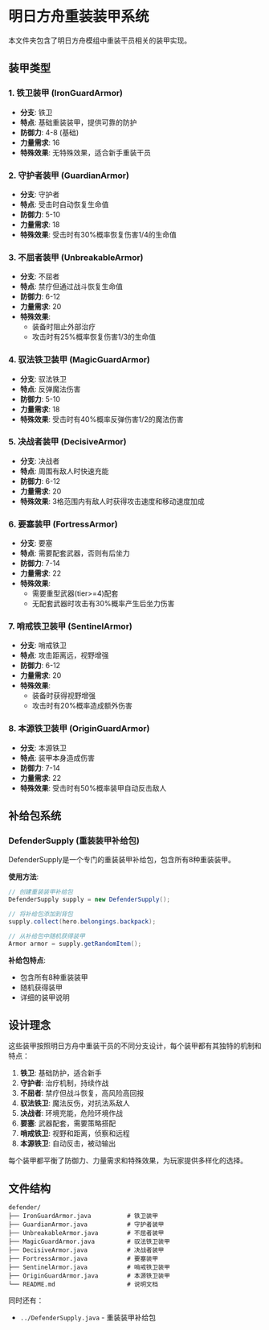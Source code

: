 # 明日方舟重装装甲系统

本文件夹包含了明日方舟模组中重装干员相关的装甲实现。

## 装甲类型

### 1. 铁卫装甲 (IronGuardArmor)
- **分支**: 铁卫
- **特点**: 基础重装装甲，提供可靠的防护
- **防御力**: 4-8 (基础)
- **力量需求**: 16
- **特殊效果**: 无特殊效果，适合新手重装干员

### 2. 守护者装甲 (GuardianArmor)
- **分支**: 守护者
- **特点**: 受击时自动恢复生命值
- **防御力**: 5-10
- **力量需求**: 18
- **特殊效果**: 受击时有30%概率恢复伤害1/4的生命值

### 3. 不屈者装甲 (UnbreakableArmor)
- **分支**: 不屈者
- **特点**: 禁疗但通过战斗恢复生命值
- **防御力**: 6-12
- **力量需求**: 20
- **特殊效果**: 
  - 装备时阻止外部治疗
  - 攻击时有25%概率恢复伤害1/3的生命值

### 4. 驭法铁卫装甲 (MagicGuardArmor)
- **分支**: 驭法铁卫
- **特点**: 反弹魔法伤害
- **防御力**: 5-10
- **力量需求**: 18
- **特殊效果**: 受击时有40%概率反弹伤害1/2的魔法伤害

### 5. 决战者装甲 (DecisiveArmor)
- **分支**: 决战者
- **特点**: 周围有敌人时快速充能
- **防御力**: 6-12
- **力量需求**: 20
- **特殊效果**: 3格范围内有敌人时获得攻击速度和移动速度加成

### 6. 要塞装甲 (FortressArmor)
- **分支**: 要塞
- **特点**: 需要配套武器，否则有后坐力
- **防御力**: 7-14
- **力量需求**: 22
- **特殊效果**: 
  - 需要重型武器(tier>=4)配套
  - 无配套武器时攻击有30%概率产生后坐力伤害

### 7. 哨戒铁卫装甲 (SentinelArmor)
- **分支**: 哨戒铁卫
- **特点**: 攻击距离远，视野增强
- **防御力**: 6-12
- **力量需求**: 20
- **特殊效果**: 
  - 装备时获得视野增强
  - 攻击时有20%概率造成额外伤害

### 8. 本源铁卫装甲 (OriginGuardArmor)
- **分支**: 本源铁卫
- **特点**: 装甲本身造成伤害
- **防御力**: 7-14
- **力量需求**: 22
- **特殊效果**: 受击时有50%概率装甲自动反击敌人

## 补给包系统

### DefenderSupply (重装装甲补给包)
DefenderSupply是一个专门的重装装甲补给包，包含所有8种重装装甲。

**使用方法**:
```java
// 创建重装装甲补给包
DefenderSupply supply = new DefenderSupply();

// 将补给包添加到背包
supply.collect(hero.belongings.backpack);

// 从补给包中随机获得装甲
Armor armor = supply.getRandomItem();
```

**补给包特点**:
- 包含所有8种重装装甲
- 随机获得装甲
- 详细的装甲说明

## 设计理念

这些装甲按照明日方舟中重装干员的不同分支设计，每个装甲都有其独特的机制和特点：

1. **铁卫**: 基础防护，适合新手
2. **守护者**: 治疗机制，持续作战
3. **不屈者**: 禁疗但战斗恢复，高风险高回报
4. **驭法铁卫**: 魔法反伤，对抗法系敌人
5. **决战者**: 环境充能，危险环境作战
6. **要塞**: 武器配套，需要策略搭配
7. **哨戒铁卫**: 视野和距离，侦察和远程
8. **本源铁卫**: 自动反击，被动输出

每个装甲都平衡了防御力、力量需求和特殊效果，为玩家提供多样化的选择。

## 文件结构

```
defender/
├── IronGuardArmor.java          # 铁卫装甲
├── GuardianArmor.java           # 守护者装甲
├── UnbreakableArmor.java        # 不屈者装甲
├── MagicGuardArmor.java         # 驭法铁卫装甲
├── DecisiveArmor.java           # 决战者装甲
├── FortressArmor.java           # 要塞装甲
├── SentinelArmor.java           # 哨戒铁卫装甲
├── OriginGuardArmor.java        # 本源铁卫装甲
└── README.md                    # 说明文档
```

同时还有：
- `../DefenderSupply.java` - 重装装甲补给包 